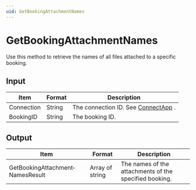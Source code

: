 ```yaml
---
uid: GetBookingAttachmentNames
---
```


# GetBookingAttachmentNames

Use this method to retrieve the names of all files attached to a specific booking.

## Input

| Item       | Format | Description                                          |
|------------|--------|------------------------------------------------------|
| Connection | String | The connection ID. See [ConnectApp](xref:ConnectApp) . |
| BookingID  | String | The booking ID.                                      |

## Output

| Item                             | Format          | Description                                            |
|----------------------------------|-----------------|--------------------------------------------------------|
| GetBookingAttachment­NamesResult | Array of string | The names of the attachments of the specified booking. |

